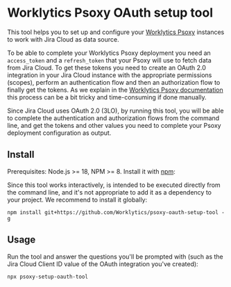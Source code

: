 # Worklytics Psoxy OAuth setup tool

This tool helps you to set up and configure your [Worklytics Psoxy](https://github.com/Worklytics/psoxy) instances to 
work with Jira Cloud as data source.

To be able to complete your Worklytics Psoxy deployment you need an `access_token` and a `refresh_token` that 
your Psoxy will use to fetch data from Jira Cloud. To get these tokens you need to create an OAuth 2.0 
integration in your Jira Cloud instance with the appropriate permissions (scopes), perform an authentication flow
and then an authorization flow to finally get the tokens. As we explain in the 
[Worklytics Psoxy documentation](https://github.com/Worklytics/psoxy/blob/main/docs/sources/atlassian/jira-cloud.md)
this process can be a bit tricky and time-consuming if done manually.

Since Jira Cloud uses OAuth 2.0 (3LO), by running this tool, you will be able to complete the authentication and
authorization flows from the command line, and get the tokens and other values you need to complete
your Psoxy deployment configuration as output.

## Install

Prerequisites: Node.js >= 18, NPM >= 8. 
Install it with [npm](https://www.npmjs.com/):

Since this tool works interactively, is intended to be executed directly from the command line, and it's not
appropriate to add it as a dependency to your project. We recommend to install it globally:

```shell
npm install git+https://github.com/Worklytics/psoxy-oauth-setup-tool -g
```

## Usage

Run the tool and answer the questions you'll be prompted with (such as the Jira Cloud Client ID value of the 
OAuth integration you've created):

```shell
npx psoxy-setup-oauth-tool
```

